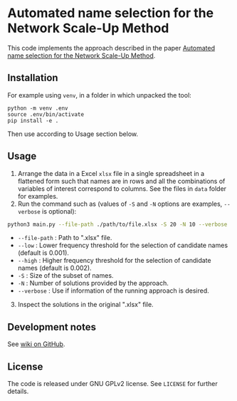 # Automated name selection for the Network Scale-Up Method

This code implements the approach described in the paper [Automated name selection for the Network Scale-Up Method](https://doi.org/10.31235/osf.io/t6pk2).




## Installation

For example using `venv`, in a folder in which unpacked the tool:

```
python -m venv .env
source .env/bin/activate
pip install -e .
```

Then use according to Usage section below.


## Usage

1. Arrange the data in a Excel `xlsx` file in a single spreadsheet in a flattened form such that names are in rows and all the combinations of variables of interest correspond to columns. See the files in `data` folder for examples.
2. Run the command such as (values of `-S` and `-N` options are examples, `--verbose` is optional):

```bash
python3 main.py --file-path ./path/to/file.xlsx -S 20 -N 10 --verbose
```

- `--file-path` : Path to ".xlsx" file. 
- `--low` : Lower frequency threshold for the selection of candidate names (default is 0.001).
- `--high` : Higher frequency threshold for the selection of candidate names (default is 0.002).
- `-S` : Size of the subset of names.
- `-N` : Number of solutions provided by the approach.
- `--verbose` : Use if information of the running approach is desired.

3. Inspect the solutions in the original ".xlsx" file.



## Development notes

See [wiki on GitHub](https://github.com/coalesce-lab/nsum-name-selection/wiki).


## License

The code is released under GNU GPLv2 license. See `LICENSE` for further details.
